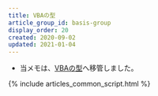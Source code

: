 ```yaml
---
title: VBAの型
article_group_id: basis-group
display_order: 20
created: 2020-09-02
updated: 2021-01-04
---
```

- 当メモは、[VBAの型](https://thinktwice.tech/it/vba/type/)へ移管しました。

{% include articles_common_script.html %}
